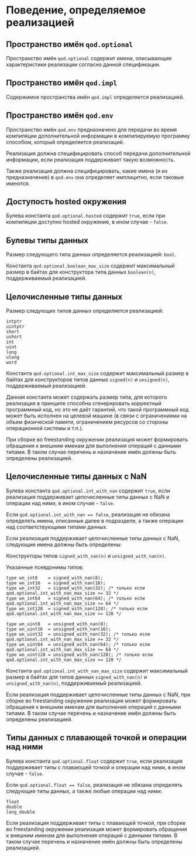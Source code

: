 # Поведение, определяемое реализацией

## Пространство имён `qod.optional`

Пространство имён `qod.optional` содержит имена, описывающие характеристики реализации согласно данной спецификации.

## Пространство имён `qod.impl`

Содержимое пространства имён `qod.impl` определяется реализацией.

## Пространство имён `qod.env`

Пространство имён `qod.env` предназначено для передачи во время компиляции дополнительной информации в компилируемую программу способом, который определяется реализаций.

Реализация должна специфицировать способ передачи дополнительной информации, если реализация поддерживает такую возможность.

Также реализация должна специфицировать, какие имена (и их предназначение) в `qod.env` она определяет имплицитно, если таковые имеются.

## Доступость hosted окружения

Булева константа `qod.optional.hosted` содержит `true`, если при компиляции доступно hosted окружение, в ином случае - `false`.

## Булевы типы данных

Размер следующего типа данных определяется реализацией: `bool`.

Константа `qod.optional.boolean_max_size` содержит максимальный размер в байтах для конструктора типа данных `boolean(n)`, поддерживаемый реализацией.

## Целочисленные типы данных

Размер следующих типов данных определяется реализацией:

```
intptr
uintptr
short
ushort
int
uint
long
ulong
word
```

Константа `qod.optional.int_max_size` содержит максимальный размер в байтах для конструкторов типов данных `signed(n)` и `unsigned(n)`, поддерживаемый реализацией.

Данная константа может содержать размер типа, для которого реализация в принципе способна сгенерировать корректный программный код, но это не даёт гарантий, что такой программный код может быть исполнен на целевой машине (в связи с ограничениями на объем физической памяти, ограничением ресурсов со стороны операционной системы и т.п.).

При сборке во freestanding окружении реализация может формировать обращения к внешним именам для выполнения операций с данными типами. В таком случае перечень и назначение имён должны быть определены реализацией.

## Целочисленные типы данных с NaN

Булева константа `qod.optional.int_with_nan` содержит `true`, если реализация поддерживает целочисленные типы данных с NaN и операции над ними, в ином случае - `false`.

Если `qod.optional.int_with_nan == false`, реализация не обязана определять имена, описанные далее в подразделе, а также операции над соответствующими типами данных.

Если реализация поддерживает целочисленные типы данных с NaN, следующие имена должны быть определены:

Конструкторы типов `signed_with_nan(n)` и `unsigned_with_nan(n)`.

Указанные псевдонимы типов:

```
type wn_int8    = signed_with_nan(8);
type wn_int16   = signed_with_nan(16);
type wn_int32   = signed_with_nan(32); /* только если qod.optional.int_with_nan_max_size >= 32 */
type wn_int64   = signed_with_nan(64); /* только если qod.optional.int_with_nan_max_size >= 64 */
type wn_int128  = signed_with_nan(128); /* только если qod.optional.int_with_nan_max_size >= 128 */

type wn_uint8   = unsigned_with_nan(8);
type wn_uint16  = unsigned_with_nan(16);
type wn_uint32  = unsigned_with_nan(32); /* только если qod.optional.int_with_nan_max_size >= 32 */
type wn_uint64  = unsigned_with_nan(64); /* только если qod.optional.int_with_nan_max_size >= 64 */
type wn_uint128 = unsigned_with_nan(128); /* только если qod.optional.int_with_nan_max_size >= 128 */
```

Константа `qod.optional.int_with_nan_max_size` содержит максимальный размер в байтах для типов данных `signed_with_nan(n)` и `unsigned_with_nan(n)`, поддерживаемый реализацией.

Если реализация поддерживает целочисленные типы данных с NaN, при сборке во freestanding окружении реализация может формировать обращения к внешним именам для выполнения операций с данными типами. В таком случае перечень и назначение имён должны быть определены реализацией.

## Типы данных с плавающей точкой и операции над ними

Булева константа `qod.optional.float` содержит `true`, если реализация поддерживает типы с плавающей точкой и операции над ними, в ином случае - `false`.

Если `qod.optional.float == false`, реализация не обязана определять следующие типы данных, а также любые операции над ними:

```
float
double
long_double
```

Если реализация поддерживает типы с плавающей точкой, при сборке во freestanding окружении реализация может формировать обращения к внешним именам для выполнения операций с данными типами. В таком случае перечень и назначение имён должны быть определены реализацией.

